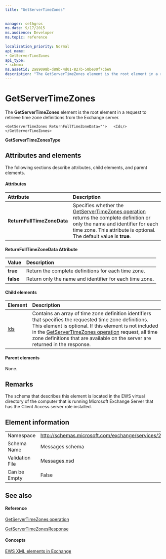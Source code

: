 ```yaml
---
title: "GetServerTimeZones"
 
 
manager: sethgros
ms.date: 9/17/2015
ms.audience: Developer
ms.topic: reference
 
localization_priority: Normal
api_name:
- GetServerTimeZones
api_type:
- schema
ms.assetid: 2a89098b-d89b-4d01-827b-50be00f7cbe9
description: "The GetServerTimeZones element is the root element in a request to retrieve time zone definitions from the Exchange server."
---
```


# GetServerTimeZones

The **GetServerTimeZones** element is the root element in a request to retrieve time zone definitions from the Exchange server. 
  
```
<GetServerTimeZones ReturnFullTimeZoneData="">   <Ids/></GetServerTimeZones>
```

 **GetServerTimeZonesType**
## Attributes and elements

The following sections describe attributes, child elements, and parent elements.
  
#### Attributes

|**Attribute**|**Description**|
|:-----|:-----|
|**ReturnFullTimeZoneData** <br/> |Specifies whether the [GetServerTimeZones operation](getservertimezones-operation.md) returns the complete definition or only the name and identifier for each time zone. This attribute is optional. The default value is **true**.  <br/> |
   
#### ReturnFullTimeZoneData Attribute

|**Value**|**Description**|
|:-----|:-----|
|**true** <br/> |Return the complete definitions for each time zone.  <br/> |
|**false** <br/> |Return only the name and identifier for each time zone.  <br/> |
   
#### Child elements

|**Element**|**Description**|
|:-----|:-----|
|[Ids](ids.md) <br/> |Contains an array of time zone definition identifiers that specifies the requested time zone definitions. This element is optional. If this element is not included in the [GetServerTimeZones operation](getservertimezones-operation.md) request, all time zone definitions that are available on the server are returned in the response.  <br/> |
   
#### Parent elements

None.
  
## Remarks

The schema that describes this element is located in the EWS virtual directory of the computer that is running Microsoft Exchange Server that has the Client Access server role installed.
  
## Element information

|||
|:-----|:-----|
|Namespace  <br/> |http://schemas.microsoft.com/exchange/services/2006/messages  <br/> |
|Schema Name  <br/> |Messages schema  <br/> |
|Validation File  <br/> |Messages.xsd  <br/> |
|Can be Empty  <br/> |False  <br/> |
   
## See also

#### Reference

[GetServerTimeZones operation](getservertimezones-operation.md)
  
[GetServerTimeZonesResponse](getservertimezonesresponse.md)
#### Concepts

[EWS XML elements in Exchange](ews-xml-elements-in-exchange.md)

